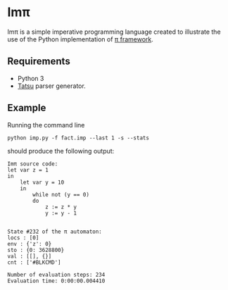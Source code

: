 # Imπ

Imπ is a simple imperative programming language created to illustrate the use of the Python implementation of [π framework](http://github/ChristianoBraga/PiFraework).

## Requirements

* Python 3
* [Tatsu](https://github.com/neogeny/TatSu) parser generator.

## Example

Running the command line 

`python imp.py -f fact.imp --last 1 -s --stats` 

should produce the following output:

```shell
Imπ source code:
let var z = 1
in
    let var y = 10
    in
        while not (y == 0)
        do
            z := z * y
            y := y - 1


State #232 of the π automaton:
locs : [0]
env : {'z': 0}
sto : {0: 3628800}
val : [[], {}]
cnt : ['#BLKCMD']

Number of evaluation steps: 234
Evaluation time: 0:00:00.004410
```


